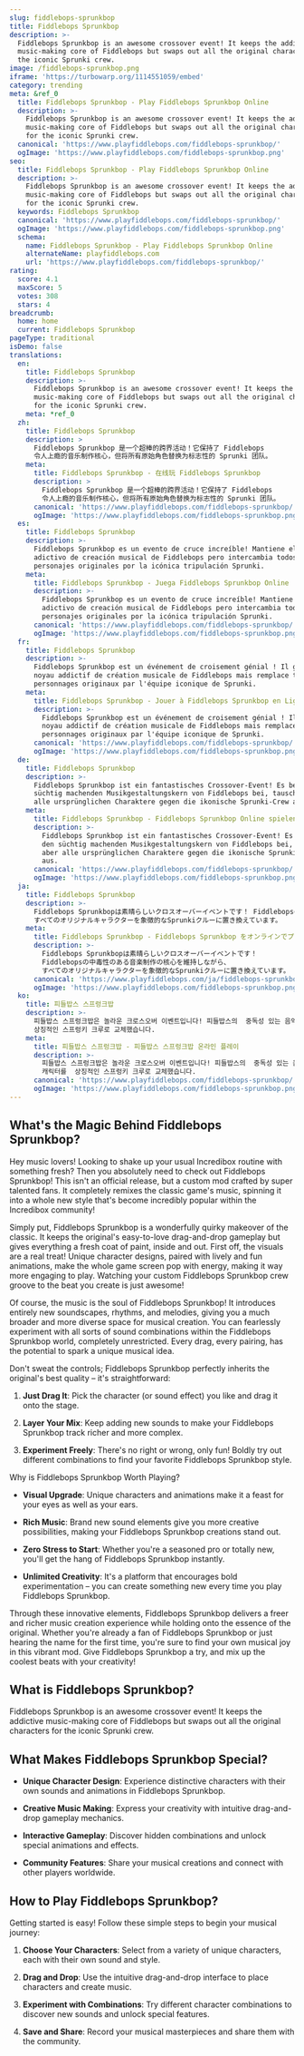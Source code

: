 ```yaml
---
slug: fiddlebops-sprunkbop
title: Fiddlebops Sprunkbop
description: >-
  Fiddlebops Sprunkbop is an awesome crossover event! It keeps the addictive
  music-making core of Fiddlebops but swaps out all the original characters for
  the iconic Sprunki crew.
image: /fiddlebops-sprunkbop.png
iframe: 'https://turbowarp.org/1114551059/embed'
category: trending
meta: &ref_0
  title: Fiddlebops Sprunkbop - Play Fiddlebops Sprunkbop Online
  description: >-
    Fiddlebops Sprunkbop is an awesome crossover event! It keeps the addictive
    music-making core of Fiddlebops but swaps out all the original characters
    for the iconic Sprunki crew.
  canonical: 'https://www.playfiddlebops.com/fiddlebops-sprunkbop/'
  ogImage: 'https://www.playfiddlebops.com/fiddlebops-sprunkbop.png'
seo:
  title: Fiddlebops Sprunkbop - Play Fiddlebops Sprunkbop Online
  description: >-
    Fiddlebops Sprunkbop is an awesome crossover event! It keeps the addictive
    music-making core of Fiddlebops but swaps out all the original characters
    for the iconic Sprunki crew.
  keywords: Fiddlebops Sprunkbop
  canonical: 'https://www.playfiddlebops.com/fiddlebops-sprunkbop/'
  ogImage: 'https://www.playfiddlebops.com/fiddlebops-sprunkbop.png'
  schema:
    name: Fiddlebops Sprunkbop - Play Fiddlebops Sprunkbop Online
    alternateName: playfiddlebops.com
    url: 'https://www.playfiddlebops.com/fiddlebops-sprunkbop/'
rating:
  score: 4.1
  maxScore: 5
  votes: 308
  stars: 4
breadcrumb:
  home: home
  current: Fiddlebops Sprunkbop
pageType: traditional
isDemo: false
translations:
  en:
    title: Fiddlebops Sprunkbop
    description: >-
      Fiddlebops Sprunkbop is an awesome crossover event! It keeps the addictive
      music-making core of Fiddlebops but swaps out all the original characters
      for the iconic Sprunki crew.
    meta: *ref_0
  zh:
    title: Fiddlebops Sprunkbop
    description: >
      Fiddlebops Sprunkbop 是一个超棒的跨界活动！它保持了 Fiddlebops
      令人上瘾的音乐制作核心，但将所有原始角色替换为标志性的 Sprunki 团队。
    meta:
      title: Fiddlebops Sprunkbop - 在线玩 Fiddlebops Sprunkbop
      description: >
        Fiddlebops Sprunkbop 是一个超棒的跨界活动！它保持了 Fiddlebops
        令人上瘾的音乐制作核心，但将所有原始角色替换为标志性的 Sprunki 团队。
      canonical: 'https://www.playfiddlebops.com/fiddlebops-sprunkbop/'
      ogImage: 'https://www.playfiddlebops.com/fiddlebops-sprunkbop.png'
  es:
    title: Fiddlebops Sprunkbop
    description: >-
      Fiddlebops Sprunkbop es un evento de cruce increíble! Mantiene el núcleo
      adictivo de creación musical de Fiddlebops pero intercambia todos los
      personajes originales por la icónica tripulación Sprunki.
    meta:
      title: Fiddlebops Sprunkbop - Juega Fiddlebops Sprunkbop Online
      description: >-
        Fiddlebops Sprunkbop es un evento de cruce increíble! Mantiene el núcleo
        adictivo de creación musical de Fiddlebops pero intercambia todos los
        personajes originales por la icónica tripulación Sprunki.
      canonical: 'https://www.playfiddlebops.com/fiddlebops-sprunkbop/'
      ogImage: 'https://www.playfiddlebops.com/fiddlebops-sprunkbop.png'
  fr:
    title: Fiddlebops Sprunkbop
    description: >-
      Fiddlebops Sprunkbop est un événement de croisement génial ! Il garde le
      noyau addictif de création musicale de Fiddlebops mais remplace tous les
      personnages originaux par l'équipe iconique de Sprunki.
    meta:
      title: Fiddlebops Sprunkbop - Jouer à Fiddlebops Sprunkbop en Ligne
      description: >-
        Fiddlebops Sprunkbop est un événement de croisement génial ! Il garde le
        noyau addictif de création musicale de Fiddlebops mais remplace tous les
        personnages originaux par l'équipe iconique de Sprunki.
      canonical: 'https://www.playfiddlebops.com/fiddlebops-sprunkbop/'
      ogImage: 'https://www.playfiddlebops.com/fiddlebops-sprunkbop.png'
  de:
    title: Fiddlebops Sprunkbop
    description: >-
      Fiddlebops Sprunkbop ist ein fantastisches Crossover-Event! Es behält den
      süchtig machenden Musikgestaltungskern von Fiddlebops bei, tauscht aber
      alle ursprünglichen Charaktere gegen die ikonische Sprunki-Crew aus.
    meta:
      title: Fiddlebops Sprunkbop - Fiddlebops Sprunkbop Online spielen
      description: >-
        Fiddlebops Sprunkbop ist ein fantastisches Crossover-Event! Es behält
        den süchtig machenden Musikgestaltungskern von Fiddlebops bei, tauscht
        aber alle ursprünglichen Charaktere gegen die ikonische Sprunki-Crew
        aus.
      canonical: 'https://www.playfiddlebops.com/fiddlebops-sprunkbop/'
      ogImage: 'https://www.playfiddlebops.com/fiddlebops-sprunkbop.png'
  ja:
    title: Fiddlebops Sprunkbop
    description: >-
      Fiddlebops Sprunkbopは素晴らしいクロスオーバーイベントです！ Fiddlebopsの中毒性のある音楽制作の核心を維持しながら、
      すべてのオリジナルキャラクターを象徴的なSprunkiクルーに置き換えています。
    meta:
      title: Fiddlebops Sprunkbop - Fiddlebops Sprunkbop をオンラインでプレイ
      description: >-
        Fiddlebops Sprunkbopは素晴らしいクロスオーバーイベントです！
        Fiddlebopsの中毒性のある音楽制作の核心を維持しながら、
        すべてのオリジナルキャラクターを象徴的なSprunkiクルーに置き換えています。
      canonical: 'https://www.playfiddlebops.com/ja/fiddlebops-sprunkbop/'
      ogImage: 'https://www.playfiddlebops.com/fiddlebops-sprunkbop.png'
  ko:
    title: 피들밥스 스프렁크밥
    description: >-
      피들밥스 스프렁크밥은 놀라운 크로스오버 이벤트입니다! 피들밥스의  중독성 있는 음악 제작 핵심은 유지하면서 모든 오리지널 캐릭터를 
      상징적인 스프렁키 크루로 교체했습니다.
    meta:
      title: 피들밥스 스프렁크밥 - 피들밥스 스프렁크밥 온라인 플레이
      description: >-
        피들밥스 스프렁크밥은 놀라운 크로스오버 이벤트입니다! 피들밥스의  중독성 있는 음악 제작 핵심은 유지하면서 모든 오리지널
        캐릭터를  상징적인 스프렁키 크루로 교체했습니다.
      canonical: 'https://www.playfiddlebops.com/fiddlebops-sprunkbop/'
      ogImage: 'https://www.playfiddlebops.com/fiddlebops-sprunkbop.png'
---
```


## What's the Magic Behind Fiddlebops Sprunkbop?

Hey music lovers! Looking to shake up your usual Incredibox routine with something fresh? Then you absolutely need to check out Fiddlebops Sprunkbop! This isn't an official release, but a custom mod crafted by super talented fans. It completely remixes the classic game's music, spinning it into a whole new style that's become incredibly popular within the Incredibox community!

Simply put, Fiddlebops Sprunkbop is a wonderfully quirky makeover of the classic. It keeps the original's easy-to-love drag-and-drop gameplay but gives everything a fresh coat of paint, inside and out. First off, the visuals are a real treat! Unique character designs, paired with lively and fun animations, make the whole game screen pop with energy, making it way more engaging to play. Watching your custom Fiddlebops Sprunkbop crew groove to the beat you create is just awesome!

Of course, the music is the soul of Fiddlebops Sprunkbop! It introduces entirely new soundscapes, rhythms, and melodies, giving you a much broader and more diverse space for musical creation. You can fearlessly experiment with all sorts of sound combinations within the Fiddlebops Sprunkbop world, completely unrestricted. Every drag, every pairing, has the potential to spark a unique musical idea.

Don't sweat the controls; Fiddlebops Sprunkbop perfectly inherits the original's best quality – it's straightforward:

1. **Just Drag It**: Pick the character (or sound effect) you like and drag it onto the stage.

1. **Layer Your Mix**: Keep adding new sounds to make your Fiddlebops Sprunkbop track richer and more complex.

1. **Experiment Freely**: There's no right or wrong, only fun! Boldly try out different combinations to find your favorite Fiddlebops Sprunkbop style.

Why is Fiddlebops Sprunkbop Worth Playing?

- **Visual Upgrade**: Unique characters and animations make it a feast for your eyes as well as your ears.

- **Rich Music**: Brand new sound elements give you more creative possibilities, making your Fiddlebops Sprunkbop creations stand out.

- **Zero Stress to Start**: Whether you're a seasoned pro or totally new, you'll get the hang of Fiddlebops Sprunkbop instantly.

- **Unlimited Creativity**: It's a platform that encourages bold experimentation – you can create something new every time you play Fiddlebops Sprunkbop.

Through these innovative elements, Fiddlebops Sprunkbop delivers a freer and richer music creation experience while holding onto the essence of the original. Whether you're already a fan of Fiddlebops Sprunkbop or just hearing the name for the first time, you're sure to find your own musical joy in this vibrant mod. Give Fiddlebops Sprunkbop a try, and mix up the coolest beats with your creativity!

## What is Fiddlebops Sprunkbop?

Fiddlebops Sprunkbop is an awesome crossover event! It keeps the addictive music-making core of Fiddlebops but swaps out all the original characters for the iconic Sprunki crew.

## What Makes Fiddlebops Sprunkbop Special?

- **Unique Character Design**: Experience distinctive characters with their own sounds and animations in Fiddlebops Sprunkbop.

- **Creative Music Making**: Express your creativity with intuitive drag-and-drop gameplay mechanics.

- **Interactive Gameplay**: Discover hidden combinations and unlock special animations and effects.

- **Community Features**: Share your musical creations and connect with other players worldwide.

## How to Play Fiddlebops Sprunkbop?

Getting started is easy! Follow these simple steps to begin your musical journey:

1. **Choose Your Characters**: Select from a variety of unique characters, each with their own sound and style.

1. **Drag and Drop**: Use the intuitive drag-and-drop interface to place characters and create music.

1. **Experiment with Combinations**: Try different character combinations to discover new sounds and unlock special features.

1. **Save and Share**: Record your musical masterpieces and share them with the community.
